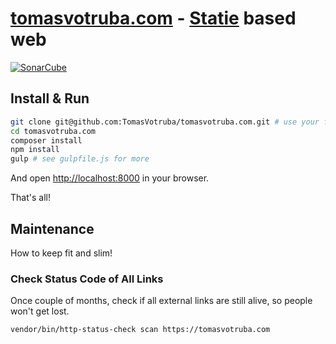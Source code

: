 # [tomasvotruba.com](https://www.tomasvotruba.com) - [Statie](https://github.com/Symplify/Statie) based web

[![SonarCube](https://img.shields.io/badge/SonarCube_Debt-%3C3%20hours-brightgreen.svg?style=flat-square)](https://sonarcloud.io/dashboard?id=TomasVotruba_tomasvotruba.com)

## Install & Run

```sh
git clone git@github.com:TomasVotruba/tomasvotruba.com.git # use your fork if you want to contribute
cd tomasvotruba.com
composer install
npm install
gulp # see gulpfile.js for more
```

And open [http://localhost:8000](localhost:8000) in your browser.

That's all!

## Maintenance

How to keep fit and slim!

### Check Status Code of All Links

Once couple of months, check if all external links are still alive, so people won't get lost.

```bash
vendor/bin/http-status-check scan https://tomasvotruba.com
```

